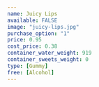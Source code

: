 ```yaml
---
name: Juicy Lips
available: FALSE
image: "juicy-lips.jpg"
purchase_option: "1"
price: 0.95
cost_price: 0.38
container_water_weight: 919
container_sweets_weight: 0
type: [Gummy]
free: [Alcohol]
---
```

